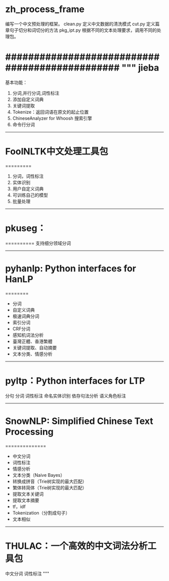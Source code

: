 # zh_process_frame
编写一个中文预处理的框架。
clean.py 定义中文数据的清洗模式
cut.py  定义篇章句子切分和词切分的方法
pkg_ipt.py 根据不同的文本处理要求，调用不同的处理包。

###############################################
"""
jieba
========
基本功能：
1. 分词,并行分词,词性标注
2. 添加自定义词典
3. 关键词提取
4. Tokenize：返回词语在原文的起止位置
5. ChineseAnalyzer for Whoosh 搜索引擎
6. 命令行分词

------------------------------------------------
# FoolNLTK中文处理工具包
=========
1. 分词，词性标注
2. 实体识别
3. 用户自定义词典
4. 可训练自己的模型
5. 批量处理

------------------------------------------------
# pkuseg：
==========
支持细分领域分词

------------------------------------------------
# pyhanlp: Python interfaces for HanLP
========
- 分词
- 自定义词典
- 极速词典分词
- 索引分词
- CRF分词
- 感知机词法分析
- 臺灣正體、香港繁體
- 关键词提取、自动摘要
- 文本分类、情感分析


------------------------------------------------
pyltp：Python interfaces for LTP
==========
分句
分词
词性标注
命名实体识别
依存句法分析
语义角色标注


------------------------------------------------

# SnowNLP: Simplified Chinese Text Processing
==============
* 中文分词
* 词性标注
* 情感分析
* 文本分类（Naive Bayes）
* 转换成拼音（Trie树实现的最大匹配）
* 繁体转简体（Trie树实现的最大匹配）
* 提取文本关键词
* 提取文本摘要
* tf，idf
* Tokenization（分割成句子）
* 文本相似


------------------------------------------------
# THULAC：一个高效的中文词法分析工具包
中文分词
词性标注
"""
